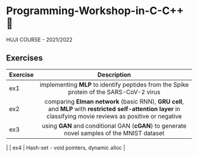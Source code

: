 # Programming-Workshop-in-C-C++ 🥇
HUJI COURSE - 2021/2022


## Exercises
| Exercise                          |   Description                                                                                                                      | 
| ----|:----------------------------------------------------------------------------------------------------------------------------------------------------------------:|
| ex1 |  implementing **MLP** to identify peptides from the Spike protein of the SARS-CoV-2 virus                                                                        |
| ex2 | comparing **Elman network** (basic RNN), **GRU cell**, and **MLP** with **restricted self-attention layer** in classifying movie reviews as positive or negative |
| ex3 |     using **GAN** and conditional GAN (**cGAN**) to generate novel samples of the MNIST dataset  
|
| ex4 | Hash-set - void pointers, dynamic alloc                                                                                              |        
 
